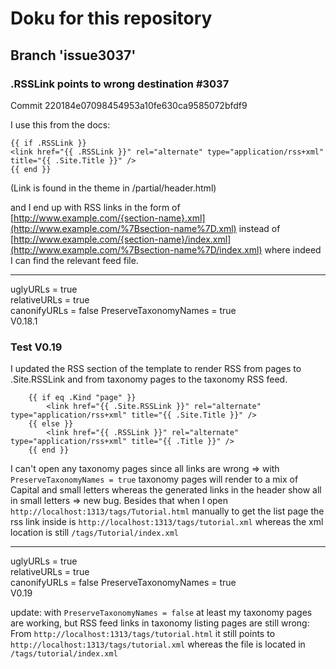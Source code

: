 
# Doku for this repository

## Branch 'issue3037'
###  .RSSLink points to wrong destination #3037

Commit 220184e07098454953a10fe630ca9585072bfdf9

I use this from the docs:

```
{{ if .RSSLink }}
<link href="{{ .RSSLink }}" rel="alternate" type="application/rss+xml" title="{{ .Site.Title }}" />
{{ end }}

```
(Link is found in the theme in /partial/header.html)

and I end up with RSS links in the form of
[http://www.example.com/{section-name}.xml](http://www.example.com/%7Bsection-name%7D.xml)
instead of
[http://www.example.com/{section-name}/index.xml](http://www.example.com/%7Bsection-name%7D/index.xml)
where indeed I can find the relevant feed file.

*****
uglyURLs = true    
relativeURLs = true    
canonifyURLs = false
PreserveTaxonomyNames = true    
V0.18.1    

### Test V0.19
I updated the RSS section of the template to render RSS from pages to .Site.RSSLink and from taxonomy pages to the taxonomy RSS feed.

```
    {{ if eq .Kind "page" }}
        <link href="{{ .Site.RSSLink }}" rel="alternate" type="application/rss+xml" title="{{ .Site.Title }}" />        
    {{ else }}
        <link href="{{ .RSSLink }}" rel="alternate" type="application/rss+xml" title="{{ .Title }}" />
    {{ end }}
```

I can't open any taxonomy pages since all links are wrong => with `PreserveTaxonomyNames = true` taxonomy pages will render to a mix of Capital and small letters whereas the generated links in the header show all in small letters => new bug.
Besides that when I open `http://localhost:1313/tags/Tutorial.html` manually to get the list page the rss link inside is `http://localhost:1313/tags/tutorial.xml` whereas the xml location is still  `/tags/Tutorial/index.xml`

*****
uglyURLs = true    
relativeURLs = true    
canonifyURLs = false
PreserveTaxonomyNames = true    
V0.19   

update: with `PreserveTaxonomyNames = false` at least my taxonomy pages are working, but RSS feed links in taxonomy listing pages are still wrong:
From `http://localhost:1313/tags/tutorial.html` it still points to `http://localhost:1313/tags/tutorial.xml` whereas the file is located in `/tags/tutorial/index.xml`






